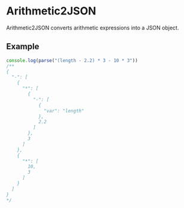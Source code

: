 # Arithmetic2JSON

Arithmetic2JSON converts arithmetic expressions into a JSON object. 

## Example

```js
console.log(parse("(length - 2.2) * 3 - 10 * 3"))
/**
{
  "-": [
    {
      "*": [
        {
          "-": [
            {
              "var": "length"
            },
            2.2
          ]
        },
        3
      ]
    },
    {
      "*": [
        10,
        3
      ]
    }
  ]
}
*/
```
